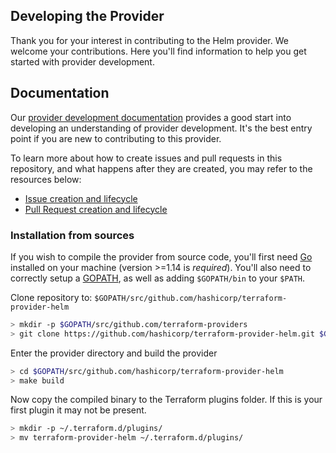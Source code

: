 Developing the Provider
------------

Thank you for your interest in contributing to the Helm provider. We welcome your contributions. Here you'll find information to help you get started with provider development.

## Documentation

Our [provider development documentation](https://www.terraform.io/docs/extend/) provides a good start into developing an understanding of provider development. It's the best entry point if you are new to contributing to this provider.

To learn more about how to create issues and pull requests in this repository, and what happens after they are created, you may refer to the resources below:
- [Issue creation and lifecycle](ISSUES.md)
- [Pull Request creation and lifecycle](PULL_REQUESTS.md)

### Installation from sources

If you wish to compile the provider from source code, you'll first need [Go](http://www.golang.org) installed on your machine (version >=1.14 is *required*). You'll also need to correctly setup a [GOPATH](http://golang.org/doc/code.html#GOPATH), as well as adding `$GOPATH/bin` to your `$PATH`.

Clone repository to: `$GOPATH/src/github.com/hashicorp/terraform-provider-helm`

```sh
> mkdir -p $GOPATH/src/github.com/terraform-providers
> git clone https://github.com/hashicorp/terraform-provider-helm.git $GOPATH/src/github.com/hashicorp/terraform-provider-helm
```

Enter the provider directory and build the provider

```sh
> cd $GOPATH/src/github.com/hashicorp/terraform-provider-helm
> make build
```

Now copy the compiled binary to the Terraform plugins folder.  If this is your first plugin it may not be present.

```sh
> mkdir -p ~/.terraform.d/plugins/
> mv terraform-provider-helm ~/.terraform.d/plugins/
```
